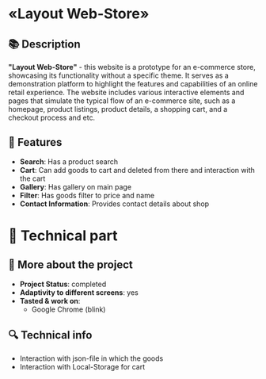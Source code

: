 # «Layout Web-Store»
## 📚 Description
  **"Layout Web-Store"** - this website is a prototype for an e-commerce store, showcasing its functionality without a specific theme. It serves as a demonstration platform to highlight the features and capabilities 
  of an online retail experience. The website includes various interactive elements and pages that simulate the typical flow of an e-commerce site, such as a homepage, product listings, product details, a shopping cart, 
  and a checkout process and etc.
## 📑 Features
  *	**Search**: Has a product search
  *	**Cart**: Can add goods to cart and deleted from there and interaction with the cart
  *	**Gallery**: Has gallery on main page
  *	**Filter**: Has goods filter to price and name
  *	**Contact Information**: Provides contact details about shop
# 🔧 Technical part
## 📖 More about the project
  *	**Project Status**: сompleted
  *	**Adaptivity to different screens**: yes
  *	**Tasted & work on**:
    *	Google Chrome (blink)
## 🔍 Technical info
  *	Interaction with json-file in which the goods
  *	Interaction with Local-Storage for cart


